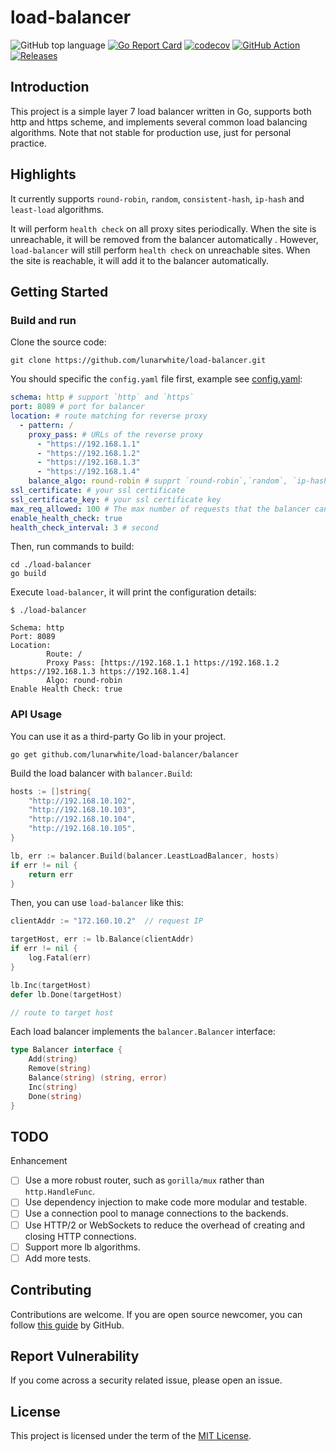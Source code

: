 # load-balancer

![GitHub top language](https://img.shields.io/github/languages/top/lunarwhite/load-balancer) [![Go Report Card](https://goreportcard.com/badge/github.com/lunarwhite/load-balancer)](https://goreportcard.com/report/github.com/lunarwhite/load-balancer) [![codecov](https://codecov.io/gh/lunarwhite/load-balancer/branch/master/graph/badge.svg)](https://codecov.io/gh/lunarwhite/load-balancer) [![GitHub Action](https://github.com/lunarwhite/load-balancer/actions/workflows/go.yml/badge.svg)](https://github.com/lunarwhite/load-balancer/actions/workflows/go.yml) [![Releases](https://img.shields.io/github/release/lunarwhite/load-balancer/all.svg)](https://github.com/lunarwhite/load-balancer/releases)

## Introduction

This project is a simple layer 7 load balancer written in Go, supports both http and https scheme, and implements several common load balancing algorithms. Note that not stable for production use, just for personal practice.

## Highlights

It currently supports `round-robin`, `random`, `consistent-hash`, `ip-hash` and `least-load` algorithms.

It will perform `health check` on all proxy sites periodically. When the site is unreachable, it will be removed from the balancer automatically . However, `load-balancer` will still perform `health check` on unreachable sites. When the site is reachable, it will add it to the balancer automatically.

## Getting Started

### Build and run

Clone the source code:

```shell
git clone https://github.com/lunarwhite/load-balancer.git
```

You should specific the `config.yaml` file first, example see [config.yaml](./examples/config.yaml):

```yaml
schema: http # support `http` and `https`
port: 8089 # port for balancer
location: # route matching for reverse proxy
  - pattern: /
    proxy_pass: # URLs of the reverse proxy
      - "https://192.168.1.1"
      - "https://192.168.1.2"
      - "https://192.168.1.3"
      - "https://192.168.1.4"
    balance_algo: round-robin # supprt `round-robin`,`random`, `ip-hash, `consistent-hash`, `least-load`
ssl_certificate: # your ssl certificate
ssl_certificate_key: # your ssl certificate key
max_req_allowed: 100 # The max number of requests that the balancer can handle at the same time, 0 refers to no limit
enable_health_check: true
health_check_interval: 3 # second
```

Then, run commands to build:

```shell
cd ./load-balancer
go build
```

Execute `load-balancer`, it will print the configuration details:

```shell
$ ./load-balancer

Schema: http
Port: 8089
Location:
        Route: /
        Proxy Pass: [https://192.168.1.1 https://192.168.1.2 https://192.168.1.3 https://192.168.1.4]
        Algo: round-robin
Enable Health Check: true
```

### API Usage

You can use it as a third-party Go lib in your project.

```shell
go get github.com/lunarwhite/load-balancer/balancer
```

Build the load balancer with `balancer.Build`:

```go
hosts := []string{
	"http://192.168.10.102",
	"http://192.168.10.103",
	"http://192.168.10.104",
	"http://192.168.10.105",
}

lb, err := balancer.Build(balancer.LeastLoadBalancer, hosts)
if err != nil {
	return err
}
```

Then, you can use `load-balancer` like this:

```go
clientAddr := "172.160.10.2"  // request IP

targetHost, err := lb.Balance(clientAddr)
if err != nil {
	log.Fatal(err)
}

lb.Inc(targetHost)
defer lb.Done(targetHost)

// route to target host
```

Each load balancer implements the `balancer.Balancer` interface:

```go
type Balancer interface {
	Add(string)
	Remove(string)
	Balance(string) (string, error)
	Inc(string)
	Done(string)
}
```

## TODO

Enhancement

- [ ] Use a more robust router, such as `gorilla/mux` rather than `http.HandleFunc`.
- [ ] Use dependency injection to make code more modular and testable.
- [ ] Use a connection pool to manage connections to the backends.
- [ ] Use HTTP/2 or WebSockets to reduce the overhead of creating and closing HTTP connections.
- [ ] Support more lb algorithms.
- [ ] Add more tests.

## Contributing

Contributions are welcome. If you are open source newcomer, you can follow [this guide](https://opensource.guide/how-to-contribute/) by GitHub.

## Report Vulnerability

If you come across a security related issue, please open an issue.

## License

This project is licensed under the term of the [MIT License](https://github.com/lunarwhite/load-balancer/blob/main/LICENSE).
